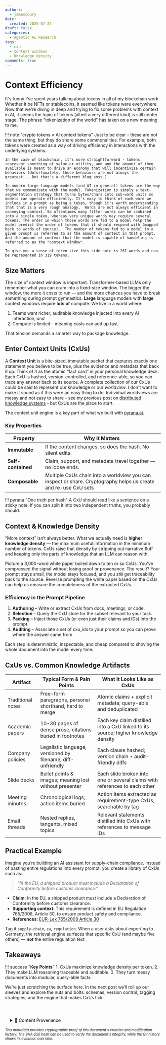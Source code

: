```yaml
---
authors:
  - jamescbury
date:
  created: 2025-07-22
draft: false
categories:
  - Agentic AI Research
tags:
  - cxu
  - context windows
  - knowledge density
comments: true
---
```

# Context Efficiency

It's funny I've spent years talking about tokens in all of my blockchain work. Whether it be NFTs or stablecoins, it seemed like tokens were everywhere.  Now that we're diving in deep and trying to fix some problems with context in AI, it seems the topic of tokens (albeit a very different kind) is still center stage.  The phrase "tokenization of the world" has taken on a new meaning to me.
 <!-- more -->

!!! note "crypto tokens ≠ AI context tokens"
    Just to be clear - these are not the same thing, but they do share some commonalities.  For example, both tokens were created as a way of driving efficiency in interactions with the underlying systems.  

    In the case of blockchain, it's more straightforward - tokens represent something of value or utility, and and the amount of them available is meant to drive an economy that will incentivize certain behaviors (Unfortunately, those behaviors are not always the greatest... But that's a different blog post.) 
    
    In modern large language models (and AI in general) tokens are the way that we communicate with the model. Tokenization is simply a text-segmentation strategy that turns bytes/chars into sub-word units so models can operate efficiently. It's easy to think of each word we include in a prompt as being a token, though it's worth understanding that that is a very rough analogy.  Words are not always efficient in conveying context. So oftentimes many filler words can be combined into a single token, whereas very unique words may require several tokens. The order in which those words are fed to a model help the model predict the order of tokens that it should respond with (mapped back to words of course).  The number of tokens fed to a model in a given prompt is referred to as the amount of context in that prompt.  And the amount of context that the model is capable of handeling is referred to as the "context window".

    To give you a sense of token size this side note is 267 words and can be represented in 319 tokens.

## Size Matters

The size of context window is important.  Transformer-based LLMs only remember what you can cram into a fixed-size window. The bigger the window, the more it costs to run — and the more chances you have to break something during prompt gymnastics. **Large** language models with **large** context windows require **lots of** compute.  We live in a world where:

1. Teams want richer, auditable knowledge injected into every AI interaction, *and*
2. Compute is limited - meaning costs can add up fast.

That tension demands a smarter way to package knowledge.

## Enter Context Units (CxUs)

A **Context Unit** is a bite-sized, immutable packet that captures exactly one statement you believe to be true, plus the evidence and metadata that back it up. Think of it as the atomic “fact card” in your personal knowledge deck. Each CxU is hashed, version-controlled, and reference-able, so you can trace any answer back to its source.  A complete collection of our CxUs could be said to represent our knowledge or our *worldview*.  I don't want to make it sound as if this were an easy thing to do.  Individual worldviews are messy and not easy to share - see my previous post on [distributed knowledge systems](https://zeroth-tech.github.io/blogs/2025/06/18/the-role-of-content-addressability-in-context-units-building-distributed-knowledge-systems/) - but CxUs are the place to start.

The context unit engine is a key part of what we built with [pyrana.ai](https://pyrana.ai). 

### Key Properties

| Property | Why It Matters |
| --- | --- |
| **Immutable** | If the content changes, so does the hash. No silent edits. |
| **Self-contained** | Claim, support, and metadata travel together — no loose ends. |
| **Composable** | Multiple CxUs chain into a worldview you can inspect or share. Cryptography helps us create and re-use CxU sets|

!!! pyrana "One truth per hash"
    A CxU should read like a sentence on a sticky note. If you can split it into two independent truths, you probably should.

## Context & Knowledge Density

“More context” isn’t always better. What we actually need is **higher knowledge density** — the maximum useful information in the minimum number of tokens. CxUs raise that density by stripping out narrative fluff and keeping only the parts of knowledge that an LLM can reason with.

Picture a 3,000-word white paper boiled down to ten or so CxUs. You’ve compressed the signal without losing proof or provenance. The result? Your prompt stays small, the model stays focused, and you *still* get traceability back to the source.  Reverse prompting the white paper based on the CxUs can help us measure the completeness of the extracted CxUs.

### Efficiency in the Prompt Pipeline

1. **Authoring** – Write or extract CxUs from docs, meetings, or code.
2. **Selection** – Query the CxU store for the subset relevant to your task.
3. **Packing** – Inject those CxUs (or even just their claims and IDs) into the prompt.
4. **Auditing** – Associate a set of cxu_ids to your prompt so you can prove where the answer came from.

Each step is deterministic, inspectable, and cheap compared to shoving the whole document into the model every time.

## CxUs vs. Common Knowledge Artifacts

| Artifact | Typical Form & Pain Points | What It Looks Like as CxUs |
| --- | --- | --- |
| Traditional notes | Free-form paragraphs, personal shorthand, hard to merge | Atomic claims + explicit metadata; query-able and deduplicated |
| Academic papers | 10-30 pages of dense prose, citations buried in footnotes | Each key claim distilled into a CxU linked to its source; higher knowledge density |
| Company policies | Legalistic language, versioned by filename, diff-unfriendly | Each clause hashed; version chain + audit-friendly diffs |
| Slide decks | Bullet points & images; meaning lost without presenter | Each slide broken into one or several claims with references to each other|
| Meeting minutes | Chronological logs; action items buried | Action items extracted as requirement-type CxUs; searchable by tag |
| Email threads | Nested replies, tangents, mixed topics | Relevant statements distilled into CxUs with references to message IDs |

## Practical Example

Imagine you’re building an AI assistant for supply-chain compliance. Instead of pasting entire regulations into every prompt, you create a library of CxUs such as:

> *“In the EU, a shipped product must include a Declaration of Conformity before customs clearance.”*

- **Claim**: In the EU, a shipped product must include a Declaration of Conformity before customs clearance.
- **Supporting context**: This requirement is defined in EU Regulation 765/2008, Article 30, to ensure product safety and compliance.
- **References**: [EUR-Lex 765/2008 Article 30](https://eur-lex.europa.eu/legal-content/EN/TXT/?uri=CELEX%3A32008R0765)

Tag it `supply-chain`, `eu`, `regulation`. When a user asks about exporting to Germany, the retrieval engine surfaces that specific CxU (and maybe five others) — **not** the entire regulation text.

## Takeaways

!!! success "**Key Points**"
    1. CxUs maximize knowledge density per token.
    2. They make LLM reasoning traceable and auditable.
    3. They turn messy documents into modular, query-able facts.

We’re just scratching the surface here. In the next post we’ll roll up our sleeves and explore the nuts and bolts: schemas, version control, tagging strategies, and the engine that makes CxUs tick.

<!-- BLOG_GIT_METADATA START -->

<div class="blog-git-metadata" style="margin-top: 2rem; padding-top: 1rem; border-top: 1px solid var(--md-default-fg-color--lightest);">
  <details style="background: var(--md-code-bg-color); padding: 0.5rem 1rem; border-radius: 0.2rem;">
    <summary style="cursor: pointer; font-weight: 500; color: var(--md-default-fg-color--light);">
      📝 Content Provenance
    </summary>
    <div style="margin-top: 1rem; font-size: 0.9em;">
      <p style="margin: 0.5rem 0;"><strong>Created:</strong> 2025-07-23</p>
      <p style="margin: 0.5rem 0;"><strong>Last Modified:</strong> 2025-07-23</p>
      <p style="margin: 0.5rem 0;"><strong>Total Revisions:</strong> 1</p>
      <p style="margin: 0.5rem 0;"><strong>File SHA-256:</strong> <code style="font-size: 0.85em;">3be38a2157d3a738...</code></p>
      
      <div style="margin-top: 1rem;">
        <p style="margin: 0.5rem 0; font-weight: 500;">Recent Changes:</p>
        <table style="width: 100%; font-size: 0.85em; margin-top: 0.5rem;">
          <thead>
            <tr style="border-bottom: 1px solid var(--md-default-fg-color--lightest);">
              <th style="text-align: left; padding: 0.25rem;">Date</th>
              <th style="text-align: left; padding: 0.25rem;">Author</th>
              <th style="text-align: left; padding: 0.25rem;">Change</th>
            </tr>
          </thead>
          <tbody>
            <tr>
              <td style="padding: 0.25rem;">2025-07-23</td>
              <td style="padding: 0.25rem;">James Canterbury</td>
              <td style="padding: 0.25rem;">Added CxU posts and custom Admonitions</td>
            </tr>
          </tbody>
        </table>
      </div>
      
      <p style="margin-top: 1rem; margin-bottom: 0;">
        <a href="https://github.com/zeroth-tech/blogs/blob/b9419ce5299242a41df9572414a7e2e6dd8eecf8/docs/posts/CxU_context_efficiency.md" target="_blank" style="color: var(--md-primary-fg-color); text-decoration: none;">
          View Full History on GitHub →
        </a>
      </p>
    </div>
  </details>
  
  <div style="margin-top: 0.5rem; font-size: 0.8em; color: var(--md-default-fg-color--lighter);">
    <p style="margin: 0;">
      <em>This metadata provides cryptographic proof of this document's creation and modification history. 
      The SHA-256 hash can be used to verify the document's integrity, while the Git history shows its evolution over time.</em>
    </p>
  </div>
</div>

<!-- BLOG_GIT_METADATA END -->

